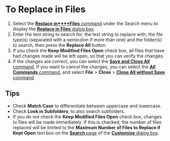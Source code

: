 # To Replace in Files

1. Select the [**Replace in****Files** command](../../cmd/search/replace_in_files) under the Search menu to display the
[**Replace in Files** dialog box](../../dlg/replace_in_files/index).
2. Enter the text string to search for, the text string to replace with, the file type(s) (separated with a semicolon if more than one) and the folder(s) to search, then press the
**Replace All**
button.
3. If you check the **Keep Modified Files Open** check box,
all files that have had changes made will be left open, so that you can verify
the changes.
4. If the changes are correct, you can select the
[**Save and Close All** command](../../cmd/file/save_exit_all).
If you want to cancel the changes, you can select the
[**All Commands** command](../../cmd/tools/all_commands),
and select **File** \> **Close** \> [**Close All without Save** command](../../cmd/file/quit_all).

## Tips

- Check **Match Case** to differentiate between uppercase and lowercase.
- Check **Look in Subfolders**, to also search subfolders.
- If you do not check the
**Keep Modified Files Open** check box,
changes to files will be made immediately. If this is checked, the number of files replaced will be limited to the
**Maximum Number of Files to Replace if**
**Kept Open** text box on the
[**Search** page](../../dlg/customize/search/index) of the
[**Customize** dialog box](../../dlg/customize/index).
